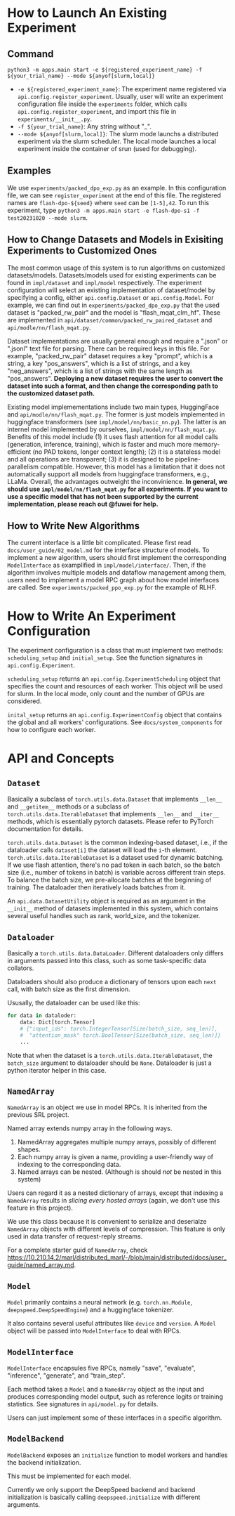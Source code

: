 # How to Launch An Existing Experiment

## Command
```
python3 -m apps.main start -e ${registered_experiment_name} -f ${your_trial_name} --mode ${anyof[slurm,local]}
```

+ `-e ${registered_experiment_name}`: The experiment name registered via `api.config.register_experiment`. Usually, user will write an experiment configuration file inside the `experiments` folder, which calls `api.config.register_experiment`, and import this file in `experiments/__init__.py`.
+ `-f ${your_trial_name}`: Any string without "_".
+ `--mode ${anyof[slurm,local]}`: The slurm mode launchs a distributed experiment via the slurm scheduler. The local mode launches a local experiment inside the container of srun (used for debugging).

## Examples

We use `experiments/packed_dpo_exp.py` as an example. In this configuration file, we can see `register_experiment` at the end of this file.
The registered names are `flash-dpo-${seed}` where `seed` can be `[1-5],42`.
To run this experiment, type `python3 -m apps.main start -e flash-dpo-s1 -f test20231020 --mode slurm`.

## How to Change Datasets and Models in Exisiting Experiments to Customized Ones

The most common usage of this system is to run algorithms on customized datasets/models.
Datasets/models used for existing experiments can be found in `impl/dataset` and `impl/model` respectively.
The experiment configuration will select an existing implementation of dataset/model by specifying a config, either `api.config.Dataset` or `api.config.Model`. For example, we can find out in `experiments/packed_dpo_exp.py` that the used dataset is "packed_rw_pair" and the model is "flash_mqat_clm_hf". These are implemented in `api/dataset/common/packed_rw_paired_dataset` and `api/modle/nn/flash_mqat.py`.

Dataset implementations are usually general enough and require a ".json" or ".jsonl" text file for parsing.
There can be required keys in this file. For example, "packed_rw_pair" dataset requires a key "prompt", which is a string, a key "pos_answers", which is a list of strings, and a key "neg_answers", which is a list of strings with the same length as "pos_answers". **Deploying a new dataset requires the user to convert the dataset into such a format, and then change the corresponding path to the customized dataset path.**

Existing model implemementations include two main types, HuggingFace and `api/modle/nn/flash_mqat.py`. The former is just models implemented in huggingface transformers (see `impl/model/nn/basic_nn.py`). The latter is an internel model implemented by ourselves, `impl/model/nn/flash_mqat.py`. Benefits of this model include (1) it uses flash attention for all model calls (generation, inference, training), which is faster and much more memory-efficient (no PAD tokens, longer context length); (2) it is a stateless model and all operations are transparent; (3) it is designed to be pipeline-parallelism compatible. However, this model has a limitation that it does not automatically support all models from huggingface transformers, e.g., LLaMa. Overall, the advantages outweight the inconvinience. **In general, we should use `impl/model/nn/flash_mqat.py` for all experiments. If you want to use a specific model that has not been supported by the current implementation, please reach out @fuwei for help.**

## How to Write New Algorithms

The current interface is a little bit complicated. Please first read `docs/user_guide/02_model.md` for the interface structure of models. To implement a new algorithm, users should first implement the corresponding `ModelInterface` as examplified in `impl/model/interface/`. Then, if the algorithm involves multiple models and dataflow management among them, users need to implement a model RPC graph about how model interfaces are called. See `experiments/packed_ppo_exp.py` for the example of RLHF.

# How to Write An Experiment Configuration

The experiment configuration is a class that must implement two methods: `scheduling_setup` and `initial_setup`. See the function signatures in `api.config.Experiment`.

`scheduling_setup` returns an `api.config.ExperimentScheduling` object that specifies the count and resources of each worker. This object will be used for slurm. In the local mode, only count and the number of GPUs are considered.

`inital_setup` returns an `api.config.ExperimentConfig` object that contains the global and all workers' configurations. See `docs/system_components` for how to configure each worker.

# API and Concepts

## `Dataset`

Basically a subclass of `torch.utils.data.Dataset` that implements `__len__` and `__getitem__` methods or a subclass of `torch.utils.data.IterableDataset` that implements `__len__` and `__iter__` methods, which is essentially pytorch datasets.
Please refer to PyTorch documentation for details.

`torch.utils.data.Dataset` is the common indexing-based dataset, i.e., if the dataloader calls `dataset[i]` the dataset will load the `i`-th element. `torch.utils.data.IterableDataset` is a dataset used for dynamic batching. If we use flash attention, there's no pad token in each batch, so the batch size (i.e., number of tokens in batch) is variable across different train steps. To balance the batch size, we pre-allocate batches at the beginning of training. The dataloader then iteratively loads batches from it.

An `api.data.DatasetUtility` object is required as an argument in the `__init__` method of datasets implemented in this system, which contains several useful handles such as rank, world_size, and the tokenizer.

## `Dataloader`

Basically a `torch.utils.data.DataLoader`. Different dataloaders only differs in arguments passed into this class, such as some task-specific data collators.

Dataloaders should also produce a dictionary of tensors upon each `next` call, with batch size as the first dimension.

Ususally, the dataloader can be used like this:

```python
for data in dataloder:
    data: Dict[torch.Tensor]
    # {"input_ids": torch.IntegerTensor[Size(batch_size, seq_len)],
    #  "attention_mask" torch.BoolTensor[Size(batch_size, seq_len)]}
    ...
```

Note that when the dataset is a `torch.utils.data.IterableDataset`, the `batch_size` argument to dataloader should be `None`. Dataloader is just a python iterator helper in this case.

## `NamedArray`

`NamedArray` is an object we use in model RPCs. It is inherited from the previous SRL project.

Named array extends numpy array in the following ways.
1. NamedArray aggregates multiple numpy arrays, possibly of different shapes.
2. Each numpy array is given a name, providing a user-friendly way of indexing to the corresponding data.
3. Named arrays can be nested. (Although is should *not* be nested in this system)

Users can regard it as a nested dictionary of arrays, except that indexing a `NamedArray` results in *slicing every hosted arrays* (again, we don't use this feature in this project).

We use this class because it is convenient to serialize and deserialze `NamedArray` objects with different levels of compression. This feature is only used in data transfer of request-reply streams.

For a complete starter guid of `NamedArray`, check https://10.210.14.2/marl/distributed_marl/-/blob/main/distributed/docs/user_guide/named_array.md.


## `Model`

`Model` primarily contains a neural network (e.g. `torch.nn.Module`, `deepspeed.DeepSpeedEngine`) and a huggingface tokenizer.

It also contains several useful attributes like `device` and `version`. A `Model` object will be passed into `ModelInterface` to deal with RPCs.

## `ModelInterface`

`ModelInterface` encapsules five RPCs, namely "save", "evaluate", "inference", "generate", and "train_step".

Each method takes a `Model` and a `NamedArray` object as the input and produces corresponding model output, such as reference logits or training statistics. See signatures in `api/model.py` for details.

Users can just implement some of these interfaces in a specific algorithm.

## `ModelBackend`

`ModelBackend` exposes an `initialize` function to model workers and handles the backend initialization.

This must be implemented for each model.

Currently we only support the DeepSpeed backend and backend initialization is basically calling `deepspeed.initialize` with different arguments.
